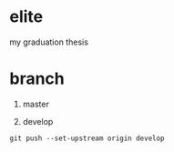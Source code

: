 # elite
my graduation thesis

# branch
1. master

2. develop
```
git push --set-upstream origin develop
```
